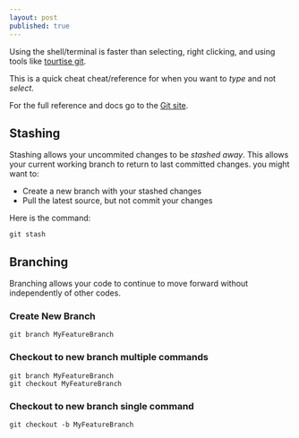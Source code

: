 ```yaml
---
layout: post
published: true
---
```


Using the shell/terminal is faster than selecting, right clicking, and using tools like [tourtise git](https://code.google.com/p/tortoisegit/).

This is a quick cheat cheat/reference for when you want to *type* and not *select*.

For the full reference and docs go to the [Git site](http://git-scm.com/docs).

## Stashing

Stashing allows your uncommited changes to be *stashed away*. This allows your current working branch to return to last committed changes.  you might want to:

* Create a new branch with your stashed changes
* Pull the latest source, but not commit your changes

Here is the command:

```
git stash
```

## Branching

Branching allows your code to continue to move forward without independently of other codes.

### Create New Branch

```
git branch MyFeatureBranch
```

### Checkout to new branch multiple commands

```
git branch MyFeatureBranch
git checkout MyFeatureBranch
```

### Checkout to new branch single command

```
git checkout -b MyFeatureBranch
```
